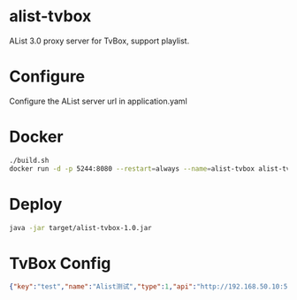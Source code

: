 # alist-tvbox
AList 3.0 proxy server for TvBox, support playlist.

# Configure
Configure the AList server url in application.yaml

# Docker
```bash
./build.sh
docker run -d -p 5244:8080 --restart=always --name=alist-tvbox alist-tvbox
```

# Deploy
```bash
java -jar target/alist-tvbox-1.0.jar
```

# TvBox Config
```json
{"key":"test","name":"Alist测试","type":1,"api":"http://192.168.50.10:5244/vod","searchable":2,"quickSearch":0,"filterable":0}
```
